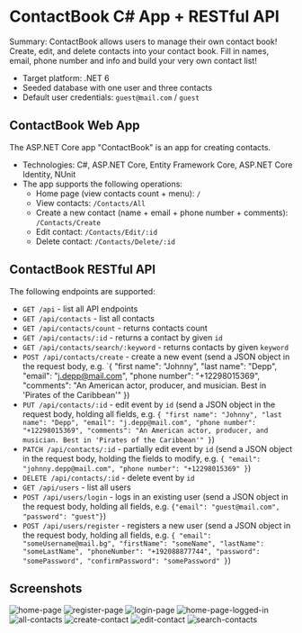 # ContactBook C# App + RESTful API

Summary: ContactBook allows users to manage their own contact book! Create, edit, and delete contacts into your contact book. Fill in names, email, phone number and info and build your very own contact list!

- Target platform: .NET 6
- Seeded database with one user and three contacts
- Default user credentials: `guest@mail.com` / `guest`

## ContactBook Web App

The ASP.NET Core app "ContactBook" is an app for creating contacts.

- Technologies: C#, ASP.NET Core, Entity Framework Core, ASP.NET Core Identity, NUnit
- The app supports the following operations:
  - Home page (view contacts count + menu): `/`
  - View contacts: `/Contacts/All`
  - Create a new contact (name + email + phone number + comments): `/Contacts/Create`
  - Edit contact: `/Contacts/Edit/:id`
  - Delete contact: `/Contacts/Delete/:id`

## ContactBook RESTful API

The following endpoints are supported:

- `GET /api` - list all API endpoints
- `GET /api/contacts` - list all contacts
- `GET /api/contacts/count` - returns contacts count
- `GET /api/contacts/:id` - returns a contact by given `id`
- `GET /api/contacts/search/:keyword` - returns contacts by given `keyword`
- `POST /api/contacts/create` - create a new event (send a JSON object in the request body, e.g. `{ "first name": "Johnny", "last name": "Depp", "email": "j.depp@mail.com", "phone number": "+12298015369", "comments": "An American actor, producer, and musician. Best in 'Pirates of the Caribbean'" })
- `PUT /api/contacts/:id` - edit event by `id` (send a JSON object in the request body, holding all fields, e.g. `{ "first name": "Johnny", "last name": "Depp", "email": "j.depp@mail.com", "phone number": "+12298015369", "comments": "An American actor, producer, and musician. Best in 'Pirates of the Caribbean'" }`)
- `PATCH /api/contacts/:id` - partially edit event by `id` (send a JSON object in the request body, holding the fields to modify, e.g. `{ "email": "johnny.depp@mail.com", "phone number": "+12298015369" }`)
- `DELETE /api/contacts/:id` - delete event by `id`
- `GET /api/users` - list all users
- `POST /api/users/login` - logs in an existing user (send a JSON object in the request body, holding all fields, e.g. `{"email": "guest@mail.com", "password": "guest"}`)
- `POST /api/users/register` - registers a new user (send a JSON object in the request body, holding all fields, e.g. `{ "email": "someUsername@mail.bg", "firstName": "someName", "lastName": "someLastName", "phoneNumber": "+192088877744", "password": "somePassword", "confirmPassword": "somePassword" }`)

## Screenshots

![home-page](https://user-images.githubusercontent.com/72888249/207355016-1054a001-e68f-4536-93b5-13ebd68c35e3.png)
![register-page](https://user-images.githubusercontent.com/72888249/207467460-24673a99-41c5-49fd-8755-a8ff0d04f4be.png)
![login-page](https://user-images.githubusercontent.com/72888249/207467519-35c3c764-371e-4a9c-9fb7-36d1f53d02c3.png)
![home-page-logged-in](https://user-images.githubusercontent.com/72888249/207356520-32f2bae3-4c02-4445-b6c1-83f66f3a211a.png)
![all-contacts](https://user-images.githubusercontent.com/72888249/207357086-fca28bea-e434-4896-9716-40bb5514889b.png)
![create-contact](https://user-images.githubusercontent.com/72888249/207357475-54646dba-2be6-4d76-81b8-3e05043a1e61.png)
![edit-contact](https://user-images.githubusercontent.com/72888249/207357743-bfa34884-fadf-4794-9fcf-076e7b24baeb.png)
![search-contacts](https://user-images.githubusercontent.com/72888249/207357570-039509a1-ea86-4e79-9e2c-9b5aabae440a.png)
